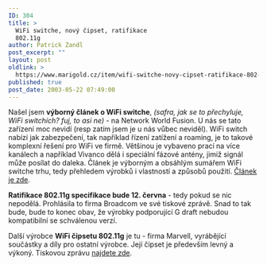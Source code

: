 ```yaml
---
ID: 304
title: >
  WiFi switche, nový čipset, ratifikace
  802.11g
author: Patrick Zandl
post_excerpt: ""
layout: post
oldlink: >
  https://www.marigold.cz/item/wifi-switche-novy-cipset-ratifikace-802-11g
published: true
post_date: 2003-05-22 07:49:00
---
```

<p>
Našel jsem <STRONG>výborný článek o WiFi switche</STRONG>, <EM>(safra, jak se to přechyluje, WiFi switchích? fuj, to asi ne)</EM> - na Network World Fusion. U nás se tato zařízení moc nevidí (resp zatím jsem je u nás vůbec neviděl). WiFi switch nabízí jak zabezpečení, tak například řízení zatížení a roaming, je to takové komplexní řešení pro WiFi ve firmě. Většinou je vybaveno prací na více kanálech a například Vivanco dělá i speciální fázové antény, jimiž signál může posílat do daleka. Článek je výborným a obsáhlým sumářem WiFi switche trhu, tedy přehledem výrobků i vlastností a způsobů použití. <A href="http://www.nwfusion.com/techinsider/2003/0519techinsidermain.html" target=_blank>Článek je zde</A>. </p>

<p>
<STRONG>Ratifikace 802.11g specifikace bude 12. června</STRONG> - tedy pokud se nic nepodělá. Prohlásila to firma Broadcom ve své tiskové zprávě. Snad to tak bude, bude to konec obav, že výrobky podporující G draft nebudou kompatibilní se schválenou verzí.</p>

<p>
Další výrobce <STRONG>WiFi čipsetu 802.11g</STRONG>&#160;je tu - firma Marvell, vyrábějící součástky a díly pro ostatní výrobce. Její čipset je především levný a výkoný. Tiskovou zprávu <A href="http://www.businesswire.com/cgi-bin/cb_headline.cgi?&amp;story_file=bw.052003/231405371&amp;directory=/google&amp;header_file=header.htm&amp;footer_file" target=_blank>najdete zde</A>. </p>
